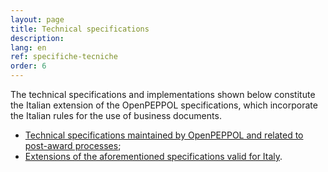 ```yaml
---
layout: page
title: Technical specifications
description: 
lang: en
ref: specifiche-tecniche
order: 6
---
```


The technical specifications and implementations shown below constitute the Italian extension of the OpenPEPPOL specifications, which incorporate the Italian rules for the use of business documents.

- [Technical specifications maintained by OpenPEPPOL and related to post-award processes](https://peppol.eu/downloads/post-award/);
- [Extensions of the aforementioned specifications valid for Italy](http://intercenter.regione.emilia-romagna.it/noti-er-fatturazione-elettronica/specifiche-tecniche).
